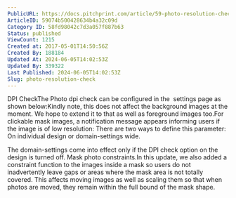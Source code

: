 ```yaml
---
PublicURL: https://docs.pitchprint.com/article/59-photo-resolution-check
ArticleID: 59074b500428634b4a32c09d
Category ID: 58fd98042c7d3a057f887b63
Status: published
ViewCount: 1215
Created at: 2017-05-01T14:50:56Z
Created By: 188184
Updated At: 2024-06-05T14:02:53Z
Updated By: 339322
Last Published: 2024-06-05T14:02:53Z
Slug: photo-resolution-check
---
```

DPI CheckThe Photo dpi check can be configured in the  settings page as shown below:Kindly note, this does not affect the background images at the moment. We hope to extend it to that as well as foreground images too.For clickable mask images, a notification message appears informing users if the image is of low resolution:
  There are two ways to define this parameter: On 
individual design or 
domain-settings wide.

The domain-settings come into effect only if the DPI check option on the design is turned off.
Mask photo constraints.In this update, we also added a constraint function to the images inside a mask so users do not inadvertently leave gaps or areas where the mask area is not totally covered. This affects moving images as well as scaling them so that when photos are moved, they remain within the full bound of the mask shape.